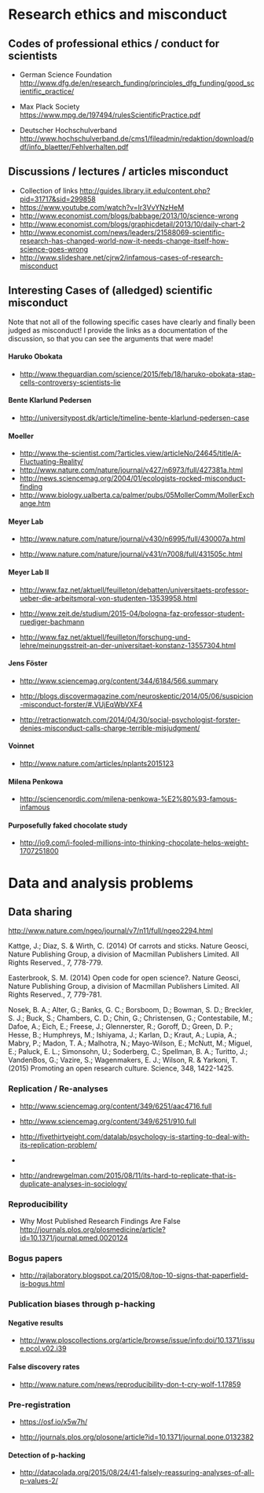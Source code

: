 




# Research ethics and misconduct


## Codes of professional ethics / conduct for scientists

* German Science Foundation http://www.dfg.de/en/research_funding/principles_dfg_funding/good_scientific_practice/ 

* Max Plack Society https://www.mpg.de/197494/rulesScientificPractice.pdf

* Deutscher Hochschulverband http://www.hochschulverband.de/cms1/fileadmin/redaktion/download/pdf/info_blaetter/Fehlverhalten.pdf 

## Discussions / lectures / articles misconduct

* Collection of links http://guides.library.iit.edu/content.php?pid=31717&sid=299858
* https://www.youtube.com/watch?v=Ir3VvYNzHeM
* http://www.economist.com/blogs/babbage/2013/10/science-wrong 
* http://www.economist.com/blogs/graphicdetail/2013/10/daily-chart-2
* http://www.economist.com/news/leaders/21588069-scientific-research-has-changed-world-now-it-needs-change-itself-how-science-goes-wrong 
* http://www.slideshare.net/cjrw2/infamous-cases-of-research-misconduct


## Interesting Cases of (alledged) scientific misconduct

Note that not all of the following specific cases have clearly and finally been judged as misconduct! I provide the links as a documentation of the discussion, so that you can see the arguments that were made!


#### Haruko Obokata 

* http://www.theguardian.com/science/2015/feb/18/haruko-obokata-stap-cells-controversy-scientists-lie


#### Bente Klarlund Pedersen

* http://universitypost.dk/article/timeline-bente-klarlund-pedersen-case


#### Moeller

* http://www.the-scientist.com/?articles.view/articleNo/24645/title/A-Fluctuating-Reality/
* http://www.nature.com/nature/journal/v427/n6973/full/427381a.html
* http://news.sciencemag.org/2004/01/ecologists-rocked-misconduct-finding
* http://www.biology.ualberta.ca/palmer/pubs/05MollerComm/MollerExchange.htm


#### Meyer Lab

* http://www.nature.com/nature/journal/v430/n6995/full/430007a.html

* http://www.nature.com/nature/journal/v431/n7008/full/431505c.html


#### Meyer Lab II

* http://www.faz.net/aktuell/feuilleton/debatten/universitaets-professor-ueber-die-arbeitsmoral-von-studenten-13539958.html

* http://www.zeit.de/studium/2015-04/bologna-faz-professor-student-ruediger-bachmann

* http://www.faz.net/aktuell/feuilleton/forschung-und-lehre/meinungsstreit-an-der-universitaet-konstanz-13557304.html

#### Jens Föster

* http://www.sciencemag.org/content/344/6184/566.summary

* http://blogs.discovermagazine.com/neuroskeptic/2014/05/06/suspicion-misconduct-forster/#.VUjEqWbVXF4

* http://retractionwatch.com/2014/04/30/social-psychologist-forster-denies-misconduct-calls-charge-terrible-misjudgment/

#### Voinnet

* http://www.nature.com/articles/nplants2015123


#### Milena Penkowa

* http://sciencenordic.com/milena-penkowa-%E2%80%93-famous-infamous


#### Purposefully faked chocolate study 

* http://io9.com/i-fooled-millions-into-thinking-chocolate-helps-weight-1707251800



# Data and analysis problems

## Data sharing

http://www.nature.com/ngeo/journal/v7/n11/full/ngeo2294.html

Kattge, J.; Diaz, S. & Wirth, C. (2014) Of carrots and sticks. Nature Geosci, Nature Publishing Group, a division of Macmillan Publishers Limited. All Rights Reserved., 7, 778-779.


Easterbrook, S. M. (2014) Open code for open science?. Nature Geosci, Nature Publishing Group, a division of Macmillan Publishers Limited. All Rights Reserved., 7, 779-781.


Nosek, B. A.; Alter, G.; Banks, G. C.; Borsboom, D.; Bowman, S. D.; Breckler, S. J.; Buck, S.; Chambers, C. D.; Chin, G.; Christensen, G.; Contestabile, M.; Dafoe, A.; Eich, E.; Freese, J.; Glennerster, R.; Goroff, D.; Green, D. P.; Hesse, B.; Humphreys, M.; Ishiyama, J.; Karlan, D.; Kraut, A.; Lupia, A.; Mabry, P.; Madon, T. A.; Malhotra, N.; Mayo-Wilson, E.; McNutt, M.; Miguel, E.; Paluck, E. L.; Simonsohn, U.; Soderberg, C.; Spellman, B. A.; Turitto, J.; VandenBos, G.; Vazire, S.; Wagenmakers, E. J.; Wilson, R. & Yarkoni, T. (2015) Promoting an open research culture. Science, 348, 1422-1425.



### Replication / Re-analyses

* http://www.sciencemag.org/content/349/6251/aac4716.full

* http://www.sciencemag.org/content/349/6251/910.full

* http://fivethirtyeight.com/datalab/psychology-is-starting-to-deal-with-its-replication-problem/
* 
* http://andrewgelman.com/2015/08/11/its-hard-to-replicate-that-is-duplicate-analyses-in-sociology/


### Reproducibility

* Why Most Published Research Findings Are False http://journals.plos.org/plosmedicine/article?id=10.1371/journal.pmed.0020124




### Bogus papers

* http://rajlaboratory.blogspot.ca/2015/08/top-10-signs-that-paperfield-is-bogus.html



### Publication biases through p-hacking 


#### Negative results 

* http://www.ploscollections.org/article/browse/issue/info:doi/10.1371/issue.pcol.v02.i39

#### False discovery rates 

* http://www.nature.com/news/reproducibility-don-t-cry-wolf-1.17859


### Pre-registration

* https://osf.io/x5w7h/

* http://journals.plos.org/plosone/article?id=10.1371/journal.pone.0132382

#### Detection of p-hacking

* http://datacolada.org/2015/08/24/41-falsely-reassuring-analyses-of-all-p-values-2/


